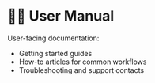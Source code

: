 # 👩‍💻 User Manual

User-facing documentation:
- Getting started guides
- How-to articles for common workflows
- Troubleshooting and support contacts

<!-- Replace this with your end-user guides and documentation. --> 